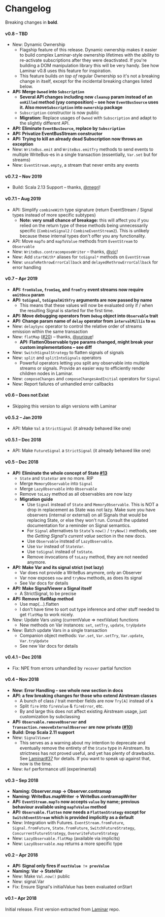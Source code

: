 # Changelog

Breaking changes in **bold**.

#### v0.8 – TBD

* New: Dynamic Ownership
  * Flagship feature of this release. Dynamic ownership makes it easier to build complex Laminar-style ownership lifetimes with the ability to re-activate subscriptions after they were deactivated. If you're building a DOM manipulation library this will be very handy. See how Laminar v0.8 uses this feature for inspiration.
  * This feature builds _on top of_ regular Ownership so it's not a breaking change in itself, except for the incidental breaking changes listed below.
* **API: Merge `Owned` into `Subscription`**
  * **Several API changes including new `cleanup` param instead of an `onKilled` method (yay composition) – see how `EventBusSource` uses it. Also move`Subscription` into `ownership` package**
  * `Subscription` constructor is now public
  * **Migration:** Replace usages of `Owned` with `Subscription` and adapt to the slightly different API.
* **API: Eliminate `EventBusSource`, replace by `Subscription`** 
* **API: Privatize EventBusStream constructor**
* **API: Trying to kill an already dead Subscription now throws an exception**
* New: `WriteBus.emit` and `WriteBus.emitTry` methods to send events to multiple WriteBus-es in a single transaction (essentially, `Var.set` but for streams)
* New: `EventStream.empty`, a stream that never emits any events

#### v0.7.2 – Nov 2019

* Build: Scala 2.13 Support – thanks, [@megri](https://github.com/megri)!

#### v0.7.1 – Aug 2019

* API: Simplify `combineWith` type signature (return EventStream / Signal types instead of more specific subtypes)
  * **Note: very small chance of breakage:** this will affect you if you relied on the return type of these methods being unnecessarily specific (`CombineSignal2` / `CombineEventStream2`). This is unlikely because these internal types don't offer you any functionality. 
* API: Move `mapTo` and `mapToValue` methods from `EventStream` to `Observable`
* New: `WriteBus.contracomposeWriter` – thanks, [@vic](https://github.com/vic)!
* New: Add `startWith*` aliases for `toSignal*` methods on `EventStream`
* New: `unsafeRethrowErrorCallback` and `delayedRethrowErrorCallback` for error handling

#### v0.7 – Apr 2019

* **API: `fromValue`, `fromSeq`, and `fromTry` event streams now require `emitOnce` param**
* **API: `toSignal`, `toSignalWithTry` arguments are now passed by name**
  * This means that these values will now be evaluated only if / when the resulting Signal is started for the first time.
* **API: Move debugging operators from `Debug` object into `Observable` trait**
* **API: Change param name of `delay` operator from `intervalMillis` to `ms`**
* New: `delaySync` operator to control the relative order of streams emission within the same transaction
* New: `flatMap` ([#20](https://github.com/raquo/Airstream/pull/20)) – thanks, [@yurique](https://github.com/yurique)!
  * **API: FlattenObservable type params changed, might break your custom implementations – see diff** 
* New: `SwitchSignalStrategy` to flatten signals of signals
* New: `split` and `splitIntoSignals` operators
  * Powerful operators letting you split any observable into multiple streams or signals. Provide an easier way to efficiently render children nodes in Laminar.
* New: `composeChanges` and `composeChangesAndInitial` operators for `Signal`
* New: Report failures of unhandled error callbacks

#### v0.6 – Does not Exist

* Skipping this version to align versions with Laminar

#### v0.5.2 – Jan 2019

* API: Make `Val` a `StrictSignal` (it already behaved like one)

#### v0.5.1 – Dec 2018

* API: Make `FutureSignal` a `StrictSignal` (it already behaved like one)

#### v0.5 – Dec 2018

* **API: Eliminate the whole concept of State [#13](https://github.com/raquo/Airstream/pull/13)**
  * `State` and `StateVar` are no more. RIP
  * Merge `MemoryObservable` into `Signal`
  * Merge `LazyObservable` into `Observable`
  * Remove `toLazy` method as all observables are now lazy
  * **Migration guide**
    * Use `Signal` instead of `State` and `MemoryObservable`. This is NOT a drop in replacement as State was not lazy. Make sure you have observers (internal or external) on all Signals that would be replacing State, or else they won't run. Consult the updated documentation for a reminder on Signal semantics.
    * For `Signal` alternatives to `State`'s `now()` / `tryNow()` methods, see the _Getting Signal's current value_ section in the new docs.
    * Use `Observable` instead of `LazyObservable`.
    * Use `Var` instead of `StateVar`.
    * Use `toSignal` instead of `toState`.
    * Remove invocations of `toLazy` method, they are not needed anymore. 
* **API: Make Var and its signal strict (not lazy)**
  * Var does not provide a WriteBus anymore, only an Observer
  * Var now exposes `now` and `tryNow` methods, as does its signal
  * See Var docs for details 
* **API: Make SignalViewer a Signal itself**
  * A StrictSignal, to be precise 
* **API: Remove flatMap method**
  * Use map(...).flatten
  * I don't have time to sort out type inference and other stuff needed to get `flatMap` to work nicely.
* New: Update Vars using (currentValue => nextValue) functions
  * New methods on Var instances: `set`, `setTry`, `update`, `tryUpdate`
* New: Batch update Vars in a single transaction
  * Companion object methods: `Var.set`, `Var.setTry`, `Var.update`, `Var.tryUpdate`
  * See new Var docs for details

#### v0.4.1 – Dec 2018

* Fix: NPE from errors unhandled by `recover` partial function

#### v0.4 – Nov 2018

* **New: Error Handling – see whole new section in docs**
* **API: a few breaking changes for those who extend Airstream classes**
  * A bunch of class / trait member fields are now `Try[A]` instead of `A`
  * Split `fire` into `fireValue` & `fireError`, etc.
  * By and large this does not affect existing Airstream usage, just customization by subclassing
* **API: `Observable.removeObserver` and `Transaction.removeExternalObserver` are now private ([#10](https://github.com/raquo/Airstream/issues/10))**
* **Build: Drop Scala 2.11 support**
* New: `SignalViewer`
  * This serves as a warning about my intention to deprecate and eventually remove the entirety of the `State` type in Airstream. Its strictness has not proved useful, and yet has plenty of drawbacks. See [Laminar#37](https://github.com/raquo/Laminar/issues/37) for details. If you want to speak up against that, now is the time.
* New: `Ref` performance util (experimental)

#### v0.3 – Sep 2018 

* **Naming: Observer.map -> Observer.contramap**
* **Naming: WriteBus.mapWriter -> WriteBus.contramapWriter**
* **API: `EventStream.mapTo` now accepts `value` by name; previous behaviour available using `mapToValue` method**
* **API: `Observable.flatten` now needs a `FlattenStrategy` except for `SwitchEventStream` which is provided implicitly as a default**
* New: Integration with Futures. `EventStream.fromFuture`, `Signal.fromFuture`, `State.fromFuture`, `SwitchFutureStrategy`, `ConcurrentFutureStrategy`, `OverwriteFutureStrategy`
* New: `LazyObservable.flatMap` (available via implicits)
* New: `LazyObservable.map` returns a more specific type

#### v0.2 – Apr 2018

* **API: Signal only fires if `nextValue != prevValue`**
* **Naming: Var -> StateVar**
* New: Make `Val.now()` public
* New: signal.Var
* Fix: Ensure Signal's initialValue has been evaluated onStart

#### v0.1 – Apr 2018

Initial release. First version extracted from [Laminar](https://github.com/raquo/Laminar) repo.
